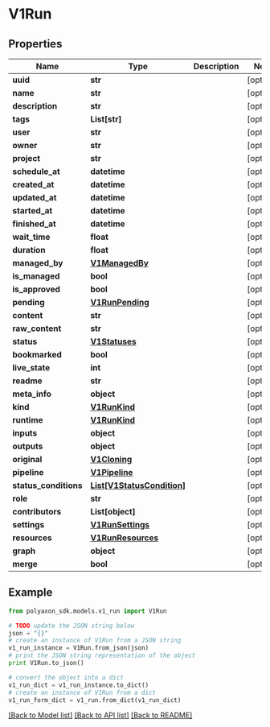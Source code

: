 # V1Run


## Properties
Name | Type | Description | Notes
------------ | ------------- | ------------- | -------------
**uuid** | **str** |  | [optional] 
**name** | **str** |  | [optional] 
**description** | **str** |  | [optional] 
**tags** | **List[str]** |  | [optional] 
**user** | **str** |  | [optional] 
**owner** | **str** |  | [optional] 
**project** | **str** |  | [optional] 
**schedule_at** | **datetime** |  | [optional] 
**created_at** | **datetime** |  | [optional] 
**updated_at** | **datetime** |  | [optional] 
**started_at** | **datetime** |  | [optional] 
**finished_at** | **datetime** |  | [optional] 
**wait_time** | **float** |  | [optional] 
**duration** | **float** |  | [optional] 
**managed_by** | [**V1ManagedBy**](V1ManagedBy.md) |  | [optional] 
**is_managed** | **bool** |  | [optional] 
**is_approved** | **bool** |  | [optional] 
**pending** | [**V1RunPending**](V1RunPending.md) |  | [optional] 
**content** | **str** |  | [optional] 
**raw_content** | **str** |  | [optional] 
**status** | [**V1Statuses**](V1Statuses.md) |  | [optional] 
**bookmarked** | **bool** |  | [optional] 
**live_state** | **int** |  | [optional] 
**readme** | **str** |  | [optional] 
**meta_info** | **object** |  | [optional] 
**kind** | [**V1RunKind**](V1RunKind.md) |  | [optional] 
**runtime** | [**V1RunKind**](V1RunKind.md) |  | [optional] 
**inputs** | **object** |  | [optional] 
**outputs** | **object** |  | [optional] 
**original** | [**V1Cloning**](V1Cloning.md) |  | [optional] 
**pipeline** | [**V1Pipeline**](V1Pipeline.md) |  | [optional] 
**status_conditions** | [**List[V1StatusCondition]**](V1StatusCondition.md) |  | [optional] 
**role** | **str** |  | [optional] 
**contributors** | **List[object]** |  | [optional] 
**settings** | [**V1RunSettings**](V1RunSettings.md) |  | [optional] 
**resources** | [**V1RunResources**](V1RunResources.md) |  | [optional] 
**graph** | **object** |  | [optional] 
**merge** | **bool** |  | [optional] 

## Example

```python
from polyaxon_sdk.models.v1_run import V1Run

# TODO update the JSON string below
json = "{}"
# create an instance of V1Run from a JSON string
v1_run_instance = V1Run.from_json(json)
# print the JSON string representation of the object
print V1Run.to_json()

# convert the object into a dict
v1_run_dict = v1_run_instance.to_dict()
# create an instance of V1Run from a dict
v1_run_form_dict = v1_run.from_dict(v1_run_dict)
```
[[Back to Model list]](../README.md#documentation-for-models) [[Back to API list]](../README.md#documentation-for-api-endpoints) [[Back to README]](../README.md)


